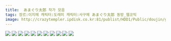 ```yaml
---
title:  あまぐり太郎 작가 모음
tags: 장르:이지메 캐릭터:도레미 캐릭터:사구메 あまぐり太郎 동방_웹코믹
image: http://crazytempler.ipdisk.co.kr:81/publist/HDD1/Public/doujin/ghap/5837/001.jpg
---
```

<img src="http://crazytempler.ipdisk.co.kr:81/publist/HDD1/Public/doujin/ghap/5837/001.jpg">
<img src="http://crazytempler.ipdisk.co.kr:81/publist/HDD1/Public/doujin/ghap/5837/002.jpg">
<img src="http://crazytempler.ipdisk.co.kr:81/publist/HDD1/Public/doujin/ghap/5837/003.jpg">
<img src="http://crazytempler.ipdisk.co.kr:81/publist/HDD1/Public/doujin/ghap/5837/004.jpg">
<img src="http://crazytempler.ipdisk.co.kr:81/publist/HDD1/Public/doujin/ghap/5837/005.jpg">
<img src="http://crazytempler.ipdisk.co.kr:81/publist/HDD1/Public/doujin/ghap/5837/006.jpg">
<img src="http://crazytempler.ipdisk.co.kr:81/publist/HDD1/Public/doujin/ghap/5837/007.jpg">
<img src="http://crazytempler.ipdisk.co.kr:81/publist/HDD1/Public/doujin/ghap/5837/008.png">
<img src="http://crazytempler.ipdisk.co.kr:81/publist/HDD1/Public/doujin/ghap/5837/009.jpg">
<img src="http://crazytempler.ipdisk.co.kr:81/publist/HDD1/Public/doujin/ghap/5837/010.jpg">
<img src="http://crazytempler.ipdisk.co.kr:81/publist/HDD1/Public/doujin/ghap/5837/011.jpg">
